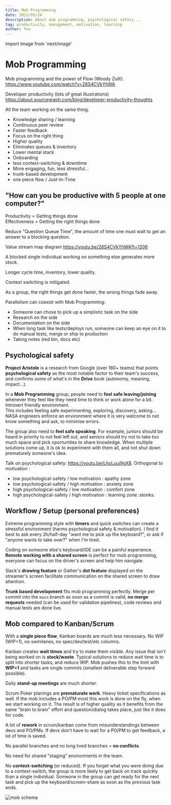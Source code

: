 ```yaml
---
title: Mob Programming
date: 2022/05/24
description: About mob programming, psychological safety...
tag: productivity, management, motivation, learning
author: You
---
```


import Image from 'next/image'

# Mob Programming

Mob programming and the power of Flow (Woody Zuill):
https://www.youtube.com/watch?v=28S4CVkYhWA

Developer productivity (lots of great illustrations) https://about.sourcegraph.com/blog/developer-productivity-thoughts

All the team working on the same thing.

- Knowledge sharing / learning
- Continuous peer review
- Faster feedback
- Focus on the right thing
- Higher quality
- Eliminates queues & inventory
- Lower mental stack
- Onboarding
- less context-switching & downtime
- More engaging, fun, less stressful...
- trunk-based development
- one piece flow / Just-In-Time

## "How can you be productive with 5 people at one computer?"

Productivity = Getting things done  
Effectiveness = Getting the right things done

Reduce "Question Queue Time", the amount of time one must wait to get an answer to a blocking question.

Value stream map diagram https://youtu.be/28S4CVkYhWA?t=1206

A blocked single individual working on something else generates more stock.

Longer cycle time, inventory, lower quality.

Context switching is mitigated.

As a group, the right things get done faster, the wrong things fade away.

Parallelism can coexist with Mob Programming:

- Someone can chose to pick up a simplistic task on the side
- Research on the side
- Documentation on the side
- When long task like tests/deploys run, someone can keep an eye on it to do manual tests, merge or ship to production
- Taking notes (red bin, docs etc)

## Psychological safety

**Project Aristole** is a research from Google (over 180+ teams) that points **psychological safety** as the most notable factor to their team's success, and confirms some of what's in the **Drive** book (autonomy, meaning, impact...).

In a **Mob Programming** group, people need to **feel safe leaving/joining** whenever they feel like they need time to think or work alone for a bit. Introvert friendly environment.  
This includes feeling safe experimenting, exploring, discovery, asking...  
NASA engineers enforce an environment where it is very welcome to not know something and ask, to minimise errors.

The group also need to **feel safe speaking**. For example, juniors should be heard in priority to not feel left out, and seniors should try not to take too much space and pick oportunities to share knowledge. When multiple solutions come up, it is ok to experiment with them all, and not shut down prematurely someone's idea.

Talk on psychological safety: https://youtu.be/LhoLuui9gX8.
Orthogonal to motivation :

- low psychological-safety / low motivation : apathy zone
- low psychological-safety / high motivation : anxiety zone
- high psychological-safety / low motivation : comfort zone
- high psychological-safety / high motivation : learning zone :stonks:

## Workflow / Setup (personal preferences)

Extreme programming style with **timers** and quick switches can create a stressful environment (harms psychological safety & motivation). I find it best to ask every 2h/half-day "want me to pick up the keyboard?", or ask if "anyone wants to take over?" when I'm tired.

Coding on someone else's keyboard/IDE can be a painful experience. **Remote working with a shared screen** is perfect for mob programming, everyone can focus on the driver's screen and help him navigate.

Slack's **drawing feature** or Gather's **dot feature** displayed on the streamer's screen facilitate communication on the shared screen to draw attention.

**Trunk based development** fits mob programming perfectly. Merge per commit into the `main` branch as soon as a commit is valid, **no merge requests** needed (can be used for validation pipelines), code reviews and manual tests are done live.

## Mob compared to Kanban/Scrum

With a **single piece flow**, Kanban boards are much less necessary. No WIP (WIP=1), no swimlanes, no spec/dev/test/etc columns.

Kanban creates **wait times** and try to make them visible. Any issue that isn't being worked on is **stock/waste**. Typical solutions to reduce wait time is to split into shorter tasks, and reduce WIP. Mob pushes this to the limit with **WIP=1** and tasks are single commits (smallest deliverable step forward possible).

Daily **stand-up meetings** are much shorter.

Scrum Poker planings are **prematurate work**. Heavy ticket specifications as well. If the mob includes a PO/PM most this work is done on the fly, when we start working on it.
The result is of higher quality as it benefits from the same "brain to brain" effort and question/dialog takes place, just like it does for code.

A lot of **rework** in scrum/kanban come from misunderstandings between devs and PO/PMs.
If devs don't have to wait for a PO/PM to get feedback, a lot of time is saved.

No parallel branches and no long lived branches = **no conflicts**.

No need for shared "staging" environments in the team.

No **context-switching** (or reduced). If you forget what you were doing due to a context-switch, the group is more likely to get back on track quickly than a single individual. Someone in the group can get ready for the next task and pick up the keyboard/screen-share as soon as the previous task ends.

<Image
  src="/images/mob-schema.png"
  alt="mob schema"
  width={2522}
  height={5073}
/>
